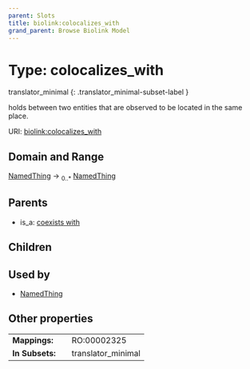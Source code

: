 ```yaml
---
parent: Slots
title: biolink:colocalizes_with
grand_parent: Browse Biolink Model
---
```


# Type: colocalizes_with

translator_minimal
{: .translator_minimal-subset-label }


holds between two entities that are observed to be located in the same place.

URI: [biolink:colocalizes_with](https://w3id.org/biolink/vocab/colocalizes_with)

## Domain and Range

[NamedThing](NamedThing.md) ->  <sub>0..*</sub> [NamedThing](NamedThing.md)

## Parents

 *  is_a: [coexists with](coexists_with.md)

## Children


## Used by

 * [NamedThing](NamedThing.md)

## Other properties

|  |  |  |
| --- | --- | --- |
| **Mappings:** | | RO:00002325 |
| **In Subsets:** | | translator_minimal |

